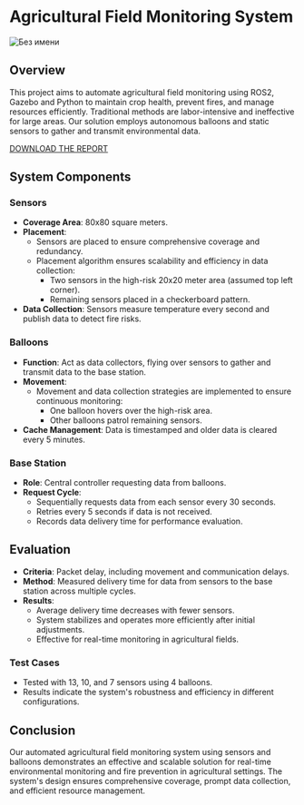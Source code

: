 # Agricultural Field Monitoring System
![Без имени](https://github.com/user-attachments/assets/261b32d9-e7d0-4e56-a887-5a54ec3368af)

## Overview
This project aims to automate agricultural field monitoring using ROS2, Gazebo and Python to maintain crop health, prevent fires, and manage resources efficiently. Traditional methods are labor-intensive and ineffective for large areas. Our solution employs autonomous balloons and static sensors to gather and transmit environmental data.


[DOWNLOAD THE REPORT](https://github.com/user-attachments/files/16289797/Report_IoT.pdf)


## System Components

### Sensors
- **Coverage Area**: 80x80 square meters.
- **Placement**:
  - Sensors are placed to ensure comprehensive coverage and redundancy.
  - Placement algorithm ensures scalability and efficiency in data collection:
    - Two sensors in the high-risk 20x20 meter area (assumed top left corner).
    - Remaining sensors placed in a checkerboard pattern.
- **Data Collection**: Sensors measure temperature every second and publish data to detect fire risks.

### Balloons
- **Function**: Act as data collectors, flying over sensors to gather and transmit data to the base station.
- **Movement**:
  - Movement and data collection strategies are implemented to ensure continuous monitoring:
    - One balloon hovers over the high-risk area.
    - Other balloons patrol remaining sensors.
- **Cache Management**: Data is timestamped and older data is cleared every 5 minutes.

### Base Station
- **Role**: Central controller requesting data from balloons.
- **Request Cycle**: 
  - Sequentially requests data from each sensor every 30 seconds.
  - Retries every 5 seconds if data is not received.
  - Records data delivery time for performance evaluation.

## Evaluation
- **Criteria**: Packet delay, including movement and communication delays.
- **Method**: Measured delivery time for data from sensors to the base station across multiple cycles.
- **Results**: 
  - Average delivery time decreases with fewer sensors.
  - System stabilizes and operates more efficiently after initial adjustments.
  - Effective for real-time monitoring in agricultural fields.

### Test Cases
- Tested with 13, 10, and 7 sensors using 4 balloons.
- Results indicate the system's robustness and efficiency in different configurations.

## Conclusion
Our automated agricultural field monitoring system using sensors and balloons demonstrates an effective and scalable solution for real-time environmental monitoring and fire prevention in agricultural settings. The system's design ensures comprehensive coverage, prompt data collection, and efficient resource management.


